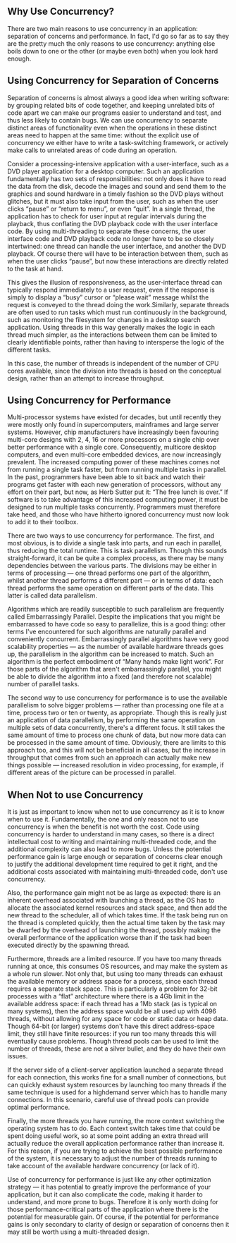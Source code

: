 ## Why Use Concurrency?
There are two main reasons to use concurrency in an application: separation of concerns and performance. In fact, I'd go so far as to say they are the pretty much the only reasons to use concurrency: anything else boils down to one or the other (or maybe even both) when you look hard enough.

## Using Concurrency for Separation of Concerns
Separation of concerns is almost always a good idea when writing software: by grouping related bits of code together, and keeping unrelated bits of code apart we can make our programs easier to understand and test, and thus less likely to contain bugs. We can use concurrency to separate distinct areas of functionality even when the operations in these distinct areas need to happen at the same time: without the explicit use of concurrency we either have to write a task-switching framework, or actively make calls to unrelated areas of code during an operation. 

Consider a processing-intensive application with a user-interface, such as a DVD player application for a desktop computer. Such an application fundamentally has two sets of responsibilities: not only does it have to read the data from the disk, decode the images and sound and send them to the graphics and sound hardware in a timely fashion so the DVD plays without glitches, but it must also take input from the user, such as when the user clicks “pause” or “return to menu”, or even “quit”. In a single thread, the application has to check for user input at regular intervals during the playback, thus conflating the DVD playback code with the user interface code. By using multi-threading to separate these concerns, the user interface code and DVD playback code no longer have to be so closely intertwined: one thread can handle the user interface, and another the DVD playback. Of course there will have to be interaction between them, such as when the user clicks “pause”, but now these interactions are directly related to the task at hand.

This gives the illusion of responsiveness, as the user-interface thread can typically respond immediately to a user request, even if the response is simply to display a “busy” cursor or “please wait” message whilst the request is conveyed to the thread doing the work.Similarly, separate threads are often used to run tasks which must run continuously in the background, such as monitoring the filesystem for changes in a desktop search application. Using threads in this way generally makes the logic in each thread much simpler, as the interactions between them can be limited to clearly identifiable points, rather than having to intersperse the logic of the different tasks. 

In this case, the number of threads is independent of the number of CPU cores available, since the division into threads is based on the conceptual design, rather than an attempt to increase throughput.

## Using Concurrency for Performance 
Multi-processor systems have existed for decades, but until recently they were mostly only found in supercomputers, mainframes and large server systems. However, chip manufacturers have increasingly been favouring multi-core designs with 2, 4, 16 or more processors on a single chip over better performance with a single core. Consequently, multicore desktop computers, and even multi-core embedded devices, are now increasingly prevalent. The increased computing power of these machines comes not from running a single task faster, but from running multiple tasks in parallel. In the past, programmers have been able to sit back and watch their programs get faster with each new generation of processors, without any effort on their part, but now, as Herb Sutter put it: “The free lunch is over.” If software is to take advantage of this increased computing power, it must be designed to run multiple tasks concurrently. Programmers must therefore take heed, and those who have hitherto ignored concurrency must now look to add it to their toolbox. 

There are two ways to use concurrency for performance. The first, and most obvious, is to divide a single task into parts, and run each in parallel, thus reducing the total runtime. This is task parallelism. Though this sounds straight-forward, it can be quite a complex process, as there may be many dependencies between the various parts. The divisions may be either in terms of processing — one thread performs one part of the algorithm, whilst another thread performs a different part — or in terms of data: each thread performs the same operation on different parts of the data. This latter is called data parallelism.

Algorithms which are readily susceptible to such parallelism are frequently called Embarrassingly Parallel. Despite the implications that you might be embarrassed to have code so easy to parallelize, this is a good thing: other terms I've encountered for such algorithms are naturally parallel and conveniently concurrent. Embarrassingly parallel algorithms have very good scalability properties — as the number of available hardware threads goes up, the parallelism in the algorithm can be increased to match. Such an algorithm is the perfect embodiment of “Many hands make light work”. For those parts of the algorithm that aren't embarrassingly parallel, you might be able to divide the algorithm into a fixed (and therefore not scalable) number of parallel tasks.

The second way to use concurrency for performance is to use the available parallelism to solve bigger problems — rather than processing one file at a time, process two or ten or twenty, as appropriate. Though this is really just an application of data parallelism, by performing the same operation on multiple sets of data concurrently, there's a different focus. It still takes the same amount of time to process one chunk of data, but now more data can be processed in the same amount of time. Obviously, there are limits to this approach too, and this will not be beneficial in all cases, but the increase in throughput that comes from such an approach can actually make new things possible — increased resolution in video processing, for example, if different areas of the picture can be processed in parallel.

## When Not to use Concurrency
It is just as important to know when not to use concurrency as it is to know when to use it. Fundamentally, the one and only reason not to use concurrency is when the benefit is not worth the cost. Code using concurrency is harder to understand in many cases, so there is a direct intellectual cost to writing and maintaining multi-threaded code, and the additional complexity can also lead to more bugs. Unless the potential performance gain is large enough or separation of concerns clear enough to justify the additional development time required to get it right, and the additional costs associated with maintaining multi-threaded code, don't use concurrency. 

Also, the performance gain might not be as large as expected: there is an inherent overhead associated with launching a thread, as the OS has to allocate the associated kernel resources and stack space, and then add the new thread to the scheduler, all of which takes time. If the task being run on the thread is completed quickly, then the actual time taken by the task may be dwarfed by the overhead of launching the thread, possibly making the overall performance of the application worse than if the task had been executed directly by the spawning thread. 

Furthermore, threads are a limited resource. If you have too many threads running at once, this consumes OS resources, and may make the system as a whole run slower. Not only that, but using too many threads can exhaust the available memory or address space for a process, since each thread requires a separate stack space. This is particularly a problem for 32-bit processes with a “flat” architecture where there is a 4Gb limit in the available address space: if each thread has a 1Mb stack (as is typical on many systems), then the address space would be all used up with 4096 threads, without allowing for any space for code or static data or heap data. Though 64-bit (or larger) systems don't have this direct address-space limit, they still have finite resources: if you run too many threads this will eventually cause problems. Though thread pools can be used to limit the number of threads, these are not a silver bullet, and they do have their own issues. 

If the server side of a client-server application launched a separate thread for each connection, this works fine for a small number of connections, but can quickly exhaust system resources by launching too many threads if the same technique is used for a highdemand server which has to handle many connections. In this scenario, careful use of thread pools can provide optimal performance. 

Finally, the more threads you have running, the more context switching the operating system has to do. Each context switch takes time that could be spent doing useful work, so at some point adding an extra thread will actually reduce the overall application performance rather than increase it. For this reason, if you are trying to achieve the best possible performance of the system, it is necessary to adjust the number of threads running to take account of the available hardware concurrency (or lack of it). 

Use of concurrency for performance is just like any other optimization strategy — it has potential to greatly improve the performance of your application, but it can also complicate the code, making it harder to understand, and more prone to bugs. Therefore it is only worth doing for those performance-critical parts of the application where there is the potential for measurable gain. Of course, if the potential for performance gains is only secondary to clarity of design or separation of concerns then it may still be worth using a multi-threaded design.










